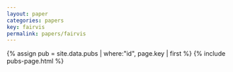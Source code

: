 ```yaml
---
layout: paper
categories: papers
key: fairvis
permalink: papers/fairvis
---
```


{% assign pub = site.data.pubs | where:"id", page.key | first %}
{% include pubs-page.html %}